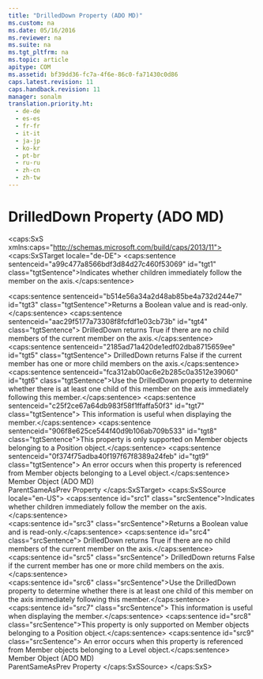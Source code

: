 ```yaml
---
title: "DrilledDown Property (ADO MD)"
ms.custom: na
ms.date: 05/16/2016
ms.reviewer: na
ms.suite: na
ms.tgt_pltfrm: na
ms.topic: article
apitype: COM
ms.assetid: bf39dd36-fc7a-4f6e-86c0-fa71430c0d86
caps.latest.revision: 11
caps.handback.revision: 11
manager: sonalm
translation.priority.ht: 
  - de-de
  - es-es
  - fr-fr
  - it-it
  - ja-jp
  - ko-kr
  - pt-br
  - ru-ru
  - zh-cn
  - zh-tw
---
```

# DrilledDown Property (ADO MD)
<?xml version="1.0" encoding="utf-8"?>
<caps:SxS xmlns:caps="http://schemas.microsoft.com/build/caps/2013/11">
  <caps:SxSTarget locale="de-DE">
    <developerReferenceWithoutSyntaxDocument xsi:schemaLocation="http://ddue.schemas.microsoft.com/authoring/2003/5 http://dduestorage.blob.core.windows.net/ddueschema/developer.xsd" xmlns="http://ddue.schemas.microsoft.com/authoring/2003/5" xmlns:xlink="http://www.w3.org/1999/xlink" xmlns:xsi="http://www.w3.org/2001/XMLSchema-instance">
      <introduction>
        <para>
          <caps:sentence sentenceid="a99c477a8566bdf3d84d27c460f53069" id="tgt1" class="tgtSentence">Indicates whether children immediately follow the <legacyLink xlink:href="3dedf755-0741-4c3f-8b4e-bff8ff8809c8">member</legacyLink> on the axis.</caps:sentence>
        </para>
      </introduction>
      <section>
        <title>
          <caps:sentence sentenceid="4d354fa601a7e22a163f41084b5a0b77" id="tgt2" class="tgtSentence">Return Values</caps:sentence>
        </title>
        <content>
          <para>
            <caps:sentence sentenceid="b514e56a34a2d48ab85be4a732d244e7" id="tgt3" class="tgtSentence">Returns a <languageKeyword>Boolean</languageKeyword> value and is read-only.</caps:sentence>
            <caps:sentence sentenceid="aac29f5177a73308f8fcfdf1e03cb73b" id="tgt4" class="tgtSentence">
              <unmanagedCodeEntityReference>DrilledDown</unmanagedCodeEntityReference> returns <languageKeyword>True</languageKeyword> if there are no child members of the current member on the axis.</caps:sentence>
            <caps:sentence sentenceid="2185ad71a420de1edf02dba8715659ee" id="tgt5" class="tgtSentence">
              <unmanagedCodeEntityReference>DrilledDown</unmanagedCodeEntityReference> returns <languageKeyword>False</languageKeyword> if the current member has one or more child members on the axis.</caps:sentence>
          </para>
        </content>
      </section>
      <languageReferenceRemarks>
        <content>
          <para>
            <caps:sentence sentenceid="fca312ab00ac6e2b285c0a3512e39060" id="tgt6" class="tgtSentence">Use the <unmanagedCodeEntityReference>DrilledDown</unmanagedCodeEntityReference> property to determine whether there is at least one child of this member on the axis immediately following this member.</caps:sentence>
            <caps:sentence sentenceid="c25f2ce67a64db983f58f1ffaffa50f3" id="tgt7" class="tgtSentence"> This information is useful when displaying the member.</caps:sentence>
          </para>
          <para>
            <caps:sentence sentenceid="906f8e625ce544f40d9b106ab709b533" id="tgt8" class="tgtSentence">This property is only supported on <legacyLink xlink:href="3dedf755-0741-4c3f-8b4e-bff8ff8809c8">Member</legacyLink> objects belonging to a <legacyLink xlink:href="91eab784-3ce9-41d6-a840-9b0939ca0608">Position</legacyLink> object.</caps:sentence>
            <caps:sentence sentenceid="0f374f75adba40f197f67f8389a24feb" id="tgt9" class="tgtSentence"> An error occurs when this property is referenced from <unmanagedCodeEntityReference>Member</unmanagedCodeEntityReference> objects belonging to a <legacyLink xlink:href="37815869-ed30-45fd-9aea-0a986c1b305c">Level</legacyLink> object.</caps:sentence>
          </para>
        </content>
      </languageReferenceRemarks>
      <section>
        <title>
          <caps:sentence sentenceid="2f342d3be839cc5b67ae0de7d404b8e6" id="tgt10" class="tgtSentence">Applies To</caps:sentence>
        </title>
        <content>
          <para>
            <link xlink:href="3dedf755-0741-4c3f-8b4e-bff8ff8809c8">Member Object (ADO MD)</link>
          </para>
        </content>
      </section>
      <relatedTopics>
        <link xlink:href="510842e0-e8dc-4b33-9517-bd1c6df0cf3c">ParentSameAsPrev Property</link>
      </relatedTopics>
    </developerReferenceWithoutSyntaxDocument>
  </caps:SxSTarget>
  <caps:SxSSource locale="en-US">
    <developerReferenceWithoutSyntaxDocument xsi:schemaLocation="http://ddue.schemas.microsoft.com/authoring/2003/5 http://dduestorage.blob.core.windows.net/ddueschema/developer.xsd" xmlns="http://ddue.schemas.microsoft.com/authoring/2003/5" xmlns:xlink="http://www.w3.org/1999/xlink" xmlns:xsi="http://www.w3.org/2001/XMLSchema-instance">
      <introduction>
        <para>
          <caps:sentence id="src1" class="srcSentence">Indicates whether children immediately follow the <legacyLink xlink:href="3dedf755-0741-4c3f-8b4e-bff8ff8809c8">member</legacyLink> on the axis.</caps:sentence>
        </para>
      </introduction>
      <section>
        <title>
          <caps:sentence id="src2" class="srcSentence">Return Values</caps:sentence>
        </title>
        <content>
          <para>
            <caps:sentence id="src3" class="srcSentence">Returns a <languageKeyword>Boolean</languageKeyword> value and is read-only.</caps:sentence>
            <caps:sentence id="src4" class="srcSentence">
              <unmanagedCodeEntityReference>DrilledDown</unmanagedCodeEntityReference> returns <languageKeyword>True</languageKeyword> if there are no child members of the current member on the axis.</caps:sentence>
            <caps:sentence id="src5" class="srcSentence">
              <unmanagedCodeEntityReference>DrilledDown</unmanagedCodeEntityReference> returns <languageKeyword>False</languageKeyword> if the current member has one or more child members on the axis.</caps:sentence>
          </para>
        </content>
      </section>
      <languageReferenceRemarks>
        <content>
          <para>
            <caps:sentence id="src6" class="srcSentence">Use the <unmanagedCodeEntityReference>DrilledDown</unmanagedCodeEntityReference> property to determine whether there is at least one child of this member on the axis immediately following this member.</caps:sentence>
            <caps:sentence id="src7" class="srcSentence"> This information is useful when displaying the member.</caps:sentence>
          </para>
          <para>
            <caps:sentence id="src8" class="srcSentence">This property is only supported on <legacyLink xlink:href="3dedf755-0741-4c3f-8b4e-bff8ff8809c8">Member</legacyLink> objects belonging to a <legacyLink xlink:href="91eab784-3ce9-41d6-a840-9b0939ca0608">Position</legacyLink> object.</caps:sentence>
            <caps:sentence id="src9" class="srcSentence"> An error occurs when this property is referenced from <unmanagedCodeEntityReference>Member</unmanagedCodeEntityReference> objects belonging to a <legacyLink xlink:href="37815869-ed30-45fd-9aea-0a986c1b305c">Level</legacyLink> object.</caps:sentence>
          </para>
        </content>
      </languageReferenceRemarks>
      <section>
        <title>
          <caps:sentence id="src10" class="srcSentence">Applies To</caps:sentence>
        </title>
        <content>
          <para>
            <link xlink:href="3dedf755-0741-4c3f-8b4e-bff8ff8809c8">Member Object (ADO MD)</link>
          </para>
        </content>
      </section>
      <relatedTopics>
        <link xlink:href="510842e0-e8dc-4b33-9517-bd1c6df0cf3c">ParentSameAsPrev Property</link>
      </relatedTopics>
    </developerReferenceWithoutSyntaxDocument>
  </caps:SxSSource>
</caps:SxS>